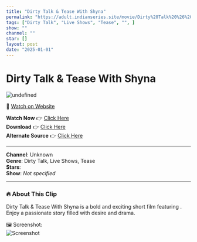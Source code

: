 ```yaml
---
title: "Dirty Talk & Tease With Shyna"
permalink: "https://adult.indianseries.site/movie/Dirty%20Talk%20%26%20Tease%20With%20Shyna"
tags: ["Dirty Talk", "Live Shows", "Tease", "", ]
show: ""
channel: ""
star: []
layout: post
date: "2025-01-01"
---
```


# Dirty Talk & Tease With Shyna

![undefined](https://desisins.com/wp-content/uploads/2024/08/Dirty-Talk-n-Tease-With-Shyna-DesiSins.com_.jpg)

🔗 [Watch on Website](https://adult.indianseries.site/movie/Dirty%20Talk%20%26%20Tease%20With%20Shyna)

**Watch Now** 👉 [Click Here](https://adult.indianseries.site/movie/Dirty%20Talk%20%26%20Tease%20With%20Shyna)  
**Download** 👉 [Click Here](https://adult.indianseries.site/movie/Dirty%20Talk%20%26%20Tease%20With%20Shyna)  
**Alternate Source** 👉 [Click Here](https://adult.indianseries.site/movie/Dirty%20Talk%20%26%20Tease%20With%20Shyna)

---

**Channel**: Unknown  
**Genre**: Dirty Talk, Live Shows, Tease  
**Stars**:   
**Show**: *Not specified*

---

### 🔥 About This Clip

Dirty Talk & Tease With Shyna is a bold and exciting short film featuring . Enjoy a passionate story filled with desire and drama.
 
🖼️ Screenshot:  
![Screenshot](https://desisins.com/wp-content/uploads/2024/08/Dirty-Talk-n-Tease-With-Shyna-DesiSins.com_.jpg)
